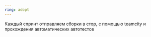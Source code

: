 ```yaml
---
ring: adopt
---
```

Каждый спринт отправляем сборки в стор, с помощью teamcity и прохождения автоматических автотестов